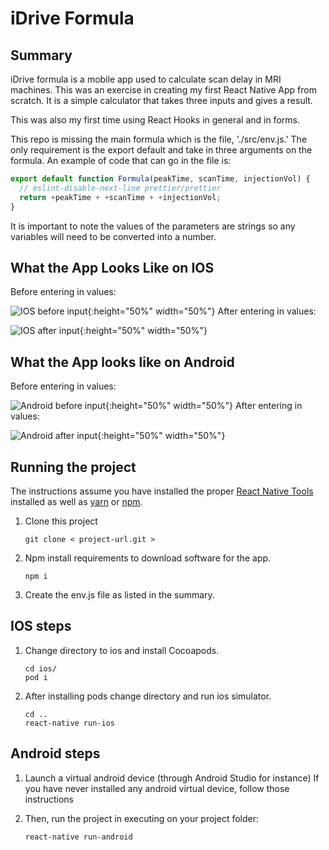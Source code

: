# iDrive Formula
 
## Summary

iDrive formula is a mobile app used to calculate scan delay in MRI machines. This was an exercise in creating my first React Native App from scratch. It is a simple calculator that takes three inputs and gives a result.
 
This was also my first time using React Hooks in general and in forms. 
 
 
This repo is missing the main formula which is the file, './src/env.js.' The only requirement is the export default and take in three arguments on the formula. An example of code that can go in the file is: 
```javascript
export default function Formula(peakTime, scanTime, injectionVol) {
  // eslint-disable-next-line prettier/prettier
  return +peakTime + +scanTime + +injectionVol;
}
```
It is important to note the values of the parameters are strings so any variables will need to be converted into a number.

## What the App Looks Like on IOS
Before entering in values:

![IOS before input](/src/images/AndroidBefore.png){:height="50%" width="50%"}
After entering in values:

![IOS after input](/src/images/AndroidAfter.png){:height="50%" width="50%"}

## What the App looks like on Android
Before entering in values:

![Android before input](/src/images/IOSBefore.png){:height="50%" width="50%"}
After entering in values:

![Android after input](/src/images/IOSAfter.png){:height="50%" width="50%"}

## Running the project
The instructions assume you have installed the proper [React Native Tools](https://facebook.github.io/react-native/docs/getting-started) installed as well as [yarn](https://yarnpkg.com/lang/en/docs/install/#mac-stable) or [npm](https://www.google.com/search?q=npm+installation+instuctions&oq=npm+installation+instuctions&aqs=chrome..69i57j33.4406j0j4&sourceid=chrome&ie=UTF-8).
 
 
1. Clone this project
    ```
    git clone < project-url.git >
    ```
 
2.  Npm install requirements to download software for the app.
    ```
    npm i
    ```
3. Create the env.js file as listed in the summary.

## IOS steps
1. Change directory to ios and install Cocoapods.
    ```
    cd ios/
    pod i
    ```
 
2. After installing pods change directory and run ios simulator.
    ```
    cd ..
    react-native run-ios
    ```

 
## Android steps
1. Launch a virtual android device (through Android Studio for instance)
    If you have never installed any android virtual device, follow those instructions
 
2. Then, run the project in executing on your project folder:
    ```
    react-native run-android
    ```



 


